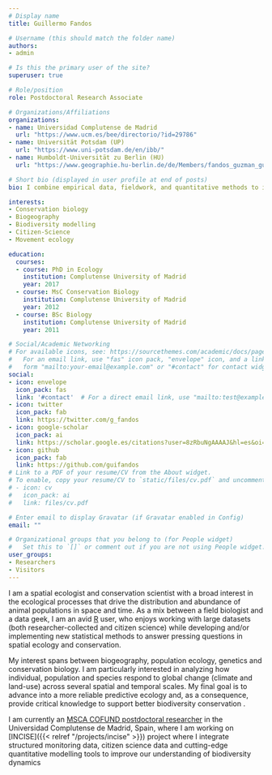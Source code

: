 ```yaml
---
# Display name
title: Guillermo Fandos

# Username (this should match the folder name)
authors:
- admin

# Is this the primary user of the site?
superuser: true

# Role/position
role: Postdoctoral Research Associate

# Organizations/Affiliations
organizations:
- name: Universidad Complutense de Madrid
  url: "https://www.ucm.es/bee/directorio/?id=29786"
- name: Universität Potsdam (UP)
  url: "https://www.uni-potsdam.de/en/ibb/"
- name: Humboldt-Universität zu Berlin (HU)
  url: "https://www.geographie.hu-berlin.de/de/Members/fandos_guzman_guillermo"

# Short bio (displayed in user profile at end of posts)
bio: I combine empirical data, fieldwork, and quantitative methods to improve our understanding of how natural and anthropogenic changes influence biodiversity dynamics.

interests:
- Conservation biology
- Biogeography	
- Biodiversity modelling
- Citizen-Science
- Movement ecology

education:
  courses:
  - course: PhD in Ecology
    institution: Complutense University of Madrid
    year: 2017
  - course: MsC Conservation Biology
    institution: Complutense University of Madrid
    year: 2012
  - course: BSc Biology
    institution: Complutense University of Madrid
    year: 2011

# Social/Academic Networking
# For available icons, see: https://sourcethemes.com/academic/docs/page-builder/#icons
#   For an email link, use "fas" icon pack, "envelope" icon, and a link in the
#   form "mailto:your-email@example.com" or "#contact" for contact widget.
social:
- icon: envelope
  icon_pack: fas
  link: '#contact'  # For a direct email link, use "mailto:test@example.org".
- icon: twitter
  icon_pack: fab
  link: https://twitter.com/g_fandos
- icon: google-scholar
  icon_pack: ai
  link: https://scholar.google.es/citations?user=8zRbuNgAAAAJ&hl=es&oi=ao
- icon: github
  icon_pack: fab
  link: https://github.com/guifandos
# Link to a PDF of your resume/CV from the About widget.
# To enable, copy your resume/CV to `static/files/cv.pdf` and uncomment the lines below.
# - icon: cv
#   icon_pack: ai
#   link: files/cv.pdf

# Enter email to display Gravatar (if Gravatar enabled in Config)
email: ""

# Organizational groups that you belong to (for People widget)
#   Set this to `[]` or comment out if you are not using People widget.
user_groups:
- Researchers
- Visitors
---
```


I am a spatial ecologist and conservation scientist with a broad interest in the ecological processes that drive the distribution and abundance of animal populations in space and time. As a mix between a field biologist and a data geek, I am an avid [R](https://www.r-project.org/) user, who enjoys working with large datasets (both researcher-collected and citizen science) while developing and/or implementing new statistical methods to answer pressing questions in spatial ecology and conservation. 

My interest spans between biogeography, population ecology, genetics and conservation biology. I am particularly interested in analyzing how individual, population and species respond to global change (climate and land-use) across several spatial and temporal scales. My final goal is to advance into a more reliable predictive ecology and, as a consequence, provide critical knowledge to support better biodiversity conservation .

I am currently an [MSCA COFUND postdoctoral researcher](https://www.una4career.eu) in the Universidad Complutense de Madrid, Spain, where I am working on [INCISE]({{< relref "/projects/incise" >}}) project where I integrate structured monitoring data, citizen science data and cutting-edge quantitative modelling tools to improve our understanding of biodiversity dynamics

